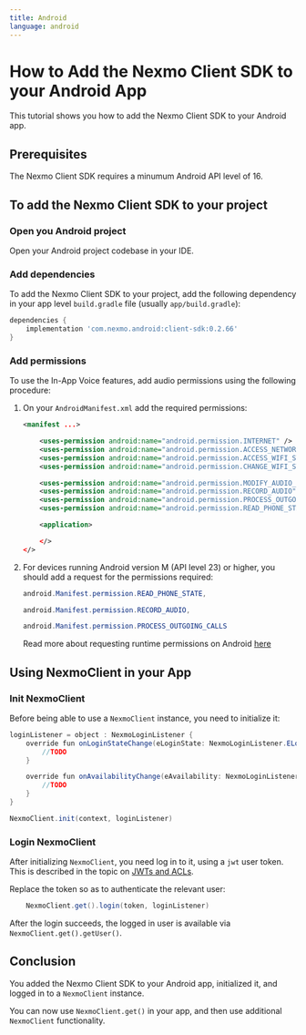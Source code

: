 ```yaml
---
title: Android
language: android
---
```


# How to Add the Nexmo Client SDK to your Android App

This tutorial shows you how to add the  Nexmo Client SDK to your Android app.

## Prerequisites

The Nexmo Client SDK requires a minumum Android API level of 16.

## To add the Nexmo Client SDK to your project

### Open you Android project

Open your Android project codebase in your IDE.

### Add dependencies

To add the Nexmo Client SDK to your project, add the following dependency in your app level `build.gradle` file (usually `app/build.gradle`):

```groovy
dependencies {
    implementation 'com.nexmo.android:client-sdk:0.2.66'
}

```

### Add permissions

To use the In-App Voice features, add audio permissions using the following procedure:

1. On your `AndroidManifest.xml` add the required permissions:

    ```xml
    <manifest ...>

        <uses-permission android:name="android.permission.INTERNET" />
        <uses-permission android:name="android.permission.ACCESS_NETWORK_STATE" />
        <uses-permission android:name="android.permission.ACCESS_WIFI_STATE" />
        <uses-permission android:name="android.permission.CHANGE_WIFI_STATE" />

        <uses-permission android:name="android.permission.MODIFY_AUDIO_SETTINGS" />
        <uses-permission android:name="android.permission.RECORD_AUDIO" />
        <uses-permission android:name="android.permission.PROCESS_OUTGOING_CALLS" />
        <uses-permission android:name="android.permission.READ_PHONE_STATE" />

        <application>

        </>
    </>
    ```

2. For devices running Android version M (API level 23) or higher, you should add a request for the permissions required:

    ```java
    android.Manifest.permission.READ_PHONE_STATE,

    android.Manifest.permission.RECORD_AUDIO,

    android.Manifest.permission.PROCESS_OUTGOING_CALLS
    ```

    Read more about requesting runtime permissions on Android [here]("https://developer.android.com/training/permissions/requesting")

## Using NexmoClient in your App

### Init NexmoClient

Before being able to use a `NexmoClient` instance, you need to initialize it:

```java
loginListener = object : NexmoLoginListener {
    override fun onLoginStateChange(eLoginState: NexmoLoginListener.ELoginState, eLoginStateReason: NexmoLoginListener.ELoginStateReason) {
        //TODO
    }

    override fun onAvailabilityChange(eAvailability: NexmoLoginListener.EAvailability, nexmoConnectionState: NexmoConnectionState) {
        //TODO
    }
}

NexmoClient.init(context, loginListener)
```

### Login NexmoClient

After initializing `NexmoClient`, you need log in to it, using a `jwt` user token. This is described in the topic on [JWTs and ACLs](/client-sdk/concepts/jwt-acl).

Replace the token so as to authenticate the relevant user:

```java
    NexmoClient.get().login(token, loginListener)
```

After the login succeeds, the logged in user is available via `NexmoClient.get().getUser()`.

## Conclusion

You added the Nexmo Client SDK to your Android app, initialized it, and logged in to a `NexmoClient` instance.

You can now use `NexmoClient.get()` in your app, and then use additional `NexmoClient` functionality.
